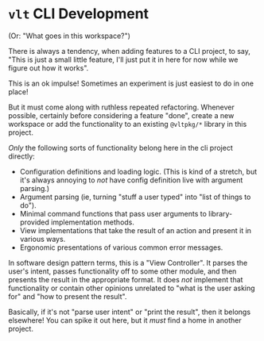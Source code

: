 # `vlt` CLI Development

(Or: "What goes in this workspace?")

There is always a tendency, when adding features to a CLI project, to
say, "This is just a small little feature, I'll just put it in here
for now while we figure out how it works".

This is an ok impulse! Sometimes an experiment is just easiest to do
in one place!

But it must come along with ruthless repeated refactoring. Whenever
possible, certainly before considering a feature "done", create a new
workspace or add the functionality to an existing `@vltpkg/*` library
in this project.

_Only_ the following sorts of functionality belong here in the cli
project directly:

- Configuration definitions and loading logic. (This is kind of a
  stretch, but it's always annoying to _not_ have config definition
  live with argument parsing.)
- Argument parsing (ie, turning "stuff a user typed" into "list of
  things to do").
- Minimal command functions that pass user arguments to
  library-provided implementation methods.
- View implementations that take the result of an action and present
  it in various ways.
- Ergonomic presentations of various common error messages.

In software design pattern terms, this is a "View Controller". It
parses the user's intent, passes functionality off to some other
module, and then presents the result in the appropriate format. It
does _not_ implement that functionality or contain other opinions
unrelated to "what is the user asking for" and "how to present the
result".

Basically, if it's not "parse user intent" or "print the result", then
it belongs elsewhere! You can spike it out here, but it _must_ find a
home in another project.
